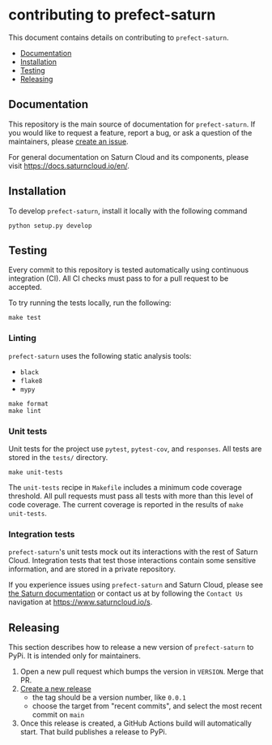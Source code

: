 # contributing to prefect-saturn

This document contains details on contributing to `prefect-saturn`.

* [Documentation](#documentation)
* [Installation](#installation)
* [Testing](#testing)
* [Releasing](#releasing)

## Documentation

This repository is the main source of documentation for `prefect-saturn`. If you would like to request a feature, report a bug, or ask a question of the maintainers, please [create an issue](https://github.com/saturncloud/prefect-saturn/issues).

For general documentation on Saturn Cloud and its components, please visit https://docs.saturncloud.io/en/.

## Installation

To develop `prefect-saturn`, install it locally with the following command

```shell
python setup.py develop
```

## Testing

Every commit to this repository is tested automatically using continuous integration (CI). All CI checks must pass to for a pull request to be accepted.

To try running the tests locally, run the following:

```shell
make test
```

### Linting

`prefect-saturn` uses the following static analysis tools:

* `black`
* `flake8`
* `mypy`

```shell
make format
make lint
```

### Unit tests

Unit tests for the project use `pytest`, `pytest-cov`, and `responses`. All tests are stored in the `tests/` directory.

```shell
make unit-tests
```

The `unit-tests` recipe in `Makefile` includes a minimum code coverage threshold. All pull requests must pass all tests with more than this level of code coverage. The current coverage is reported in the results of `make unit-tests`.

### Integration tests

`prefect-saturn`'s unit tests mock out its interactions with the rest of Saturn Cloud. Integration tests that test those interactions contain some sensitive information, and are stored in a private repository.

If you experience issues using `prefect-saturn` and Saturn Cloud, please see [the Saturn documentation](#documentation) or contact us at by following the `Contact Us` navigation at https://www.saturncloud.io/s.

## Releasing

This section describes how to release a new version of `prefect-saturn` to PyPi. It is intended only for maintainers.

1. Open a new pull request which bumps the version in `VERSION`. Merge that PR.
2. [Create a new release](https://github.com/saturncloud/prefect-saturn/releases/new)
    - the tag should be a version number, like `0.0.1`
    - choose the target from "recent commits", and select the most recent commit on `main`
3. Once this release is created, a GitHub Actions build will automatically start. That build publishes a release to PyPi.
